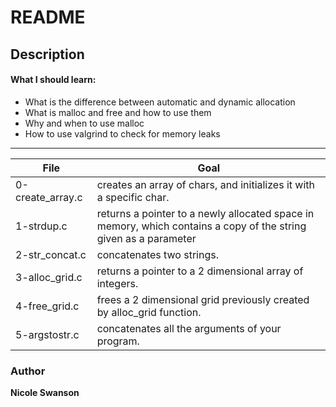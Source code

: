 # README

## Description
#### What I should learn:
- What is the difference between automatic and dynamic allocation
- What is malloc and free and how to use them
- Why and when to use malloc
- How to use valgrind to check for memory leaks

---
File | Goal
---|---
0-create_array.c | creates an array of chars, and initializes it with a specific char.
1-strdup.c |  returns a pointer to a newly allocated space in memory, which contains a copy of the string given as a parameter
2-str_concat.c | concatenates two strings.
3-alloc_grid.c | returns a pointer to a 2 dimensional array of integers.
4-free_grid.c | frees a 2 dimensional grid previously created by alloc_grid function.
5-argstostr.c | concatenates all the arguments of your program.

### Author

**Nicole Swanson**
